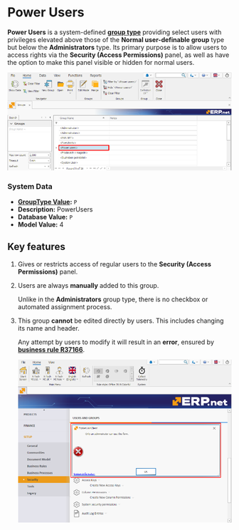 # Power Users

**Power Users** is a system-defined **[group type](index.md#group-types)** providing select users with privileges elevated above those of the **Normal user-definable group** type but below the **Administrators** type. Its primary purpose is to allow users to access rights via the **Security (Access Permissions)** panel, as well as have the option to make this panel visible or hidden for normal users.

![pictures](pictures/Power_user_group_17_12.png)

### System Data

- **[GroupType Value](https://docs.erp.net/model/entities/Systems.Security.Groups.html#grouptype):** `P`
- **Description:** PowerUsers
- **Database Value:** `P`
- **Model Value:** 4

## Key features

1. Gives or restricts access of regular users to the **Security (Access Permissions)** panel.

2. Users are always **manually** added to this group.

   Unlike in the **Administrators** group type, there is no checkbox or automated assignment process.

3. This group **cannot** be edited directly by users. This includes changing its name and header.

   Any attempt by users to modify it will result in an **error**, ensured by **[business rule R37166](https://docs.erp.net/tech/modules/system/security/system-permissions/manage-access-permissions.html?q=R37166#business-rule-enforcement)**.

   ![pictures](pictures/Error_window_18_12.png)
   
